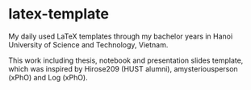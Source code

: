 # latex-template
My daily used LaTeX templates through my bachelor years in Hanoi University of Science and Technology, Vietnam.

This work including thesis, notebook and presentation slides template, which was inspired by Hirose209 (HUST alumni), amysteriousperson (xPhO) and Log (xPhO).
